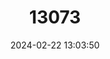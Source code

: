 ---
title: "13073"
category: "Melanotaenia pimaensis"
draft: false
date: 2024-02-22 13:03:50
languages:
  English: ["Pima River Rainbowfish"]
---